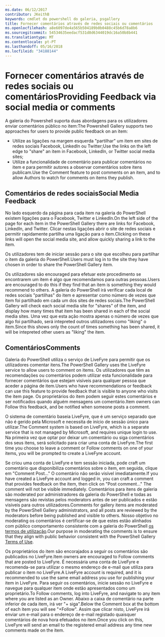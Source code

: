 ```yaml
---
ms.date: 06/12/2017
contributor: JKeithB
keywords: cmdlet do powershell do galeria, psgallery
title: Fornecer comentários através de redes sociais ou comentários
ms.openlocfilehash: a8e6097de4a565b504189b0b0488c45b6d78a8b6
ms.sourcegitcommit: 54534635eedacf531d8d6344019dc16a50b8b441
ms.translationtype: MT
ms.contentlocale: pt-PT
ms.lasthandoff: 05/16/2018
ms.locfileid: "34188144"
---
```

# <a name="providing-feedback-via-social-media-or-comments"></a><span data-ttu-id="4fd5b-103">Fornecer comentários através de redes sociais ou comentários</span><span class="sxs-lookup"><span data-stu-id="4fd5b-103">Providing Feedback via social media or comments</span></span>

<span data-ttu-id="4fd5b-104">A galeria do Powershell suporta duas abordagens para os utilizadores enviar comentários público no item:</span><span class="sxs-lookup"><span data-stu-id="4fd5b-104">The Powershell Gallery supports two approaches for users to provide public feedback on an item:</span></span>

- <span data-ttu-id="4fd5b-105">Utilize as ligações na margem esquerda "partilhar" um item em sites de redes sociais Facebook, LinkedIn ou Twitter;</span><span class="sxs-lookup"><span data-stu-id="4fd5b-105">Use the links on the left edge to "share" an item in Facebook, LinkedIn, or Twitter social media sites;</span></span>
- <span data-ttu-id="4fd5b-106">Utilize a funcionalidade de comentário para publicar comentários no item e para permitir autores a observar comentários sobre itens publicam.</span><span class="sxs-lookup"><span data-stu-id="4fd5b-106">Use the Comment feature to post comments on an item, and to allow Authors to watch for comments on items they publish.</span></span>

## <a name="social-media-feedback"></a><span data-ttu-id="4fd5b-107">Comentários de redes sociais</span><span class="sxs-lookup"><span data-stu-id="4fd5b-107">Social Media Feedback</span></span>

<span data-ttu-id="4fd5b-108">No lado esquerdo da página para cada item na galeria do PowerShell existem ligações para o Facebook, Twitter e LinkedIn.</span><span class="sxs-lookup"><span data-stu-id="4fd5b-108">On the left side of the page for each item in the PowerShell Gallery there are links for Facebook, LinkedIn, and Twitter.</span></span>
<span data-ttu-id="4fd5b-109">Clicar nestas ligações abrir o site de redes sociais e permitir rapidamente partilha uma ligação para o item.</span><span class="sxs-lookup"><span data-stu-id="4fd5b-109">Clicking on these links will open the social media site, and allow quickly sharing a link to the item.</span></span>

<span data-ttu-id="4fd5b-110">Os utilizadores tem de iniciar sessão para o site que escolheu para partilhar o item da galeria do PowerShell.</span><span class="sxs-lookup"><span data-stu-id="4fd5b-110">Users must log in to the site they have chosen in order to share the PowerShell Gallery item.</span></span>

<span data-ttu-id="4fd5b-111">Os utilizadores são encouraged para efetuar este procedimento se encontrarem um item é algo que recomendamos para outras pessoas.</span><span class="sxs-lookup"><span data-stu-id="4fd5b-111">Users are encouraged to do this if they find that an item is something they would recommend to others.</span></span>
<span data-ttu-id="4fd5b-112">A galeria do PowerShell irá verificar cada local de redes sociais "partilhas" do item e apresentar como número de vezes que item foi partilhado em cada um dos sites de redes sociais.</span><span class="sxs-lookup"><span data-stu-id="4fd5b-112">The PowerShell Gallery will check each social media site for "shares" of the item, and display how many times that item has been shared in each of the social media sites.</span></span>
<span data-ttu-id="4fd5b-113">Uma vez que esta ação mostra apenas o número de vezes que algo foi partilhado, será intepreted outros utilizadores como "liking" o item.</span><span class="sxs-lookup"><span data-stu-id="4fd5b-113">Since this shows only the count of times something has been shared, it will be intepreted other users as "liking" the item.</span></span>


## <a name="comments"></a><span data-ttu-id="4fd5b-114">Comentários</span><span class="sxs-lookup"><span data-stu-id="4fd5b-114">Comments</span></span>

<span data-ttu-id="4fd5b-115">Galeria do PowerShell utiliza o serviço de LiveFyre para permitir que os utilizadores comentar itens.</span><span class="sxs-lookup"><span data-stu-id="4fd5b-115">The PowerShell Gallery uses the LiveFyre service to allow users to comment on items.</span></span>
<span data-ttu-id="4fd5b-116">Os utilizadores que têm as recomendações ou comentários podem utilizar esta funcionalidade para fornecer comentários que estejam visíveis para qualquer pessoa que aceder a página de item.</span><span class="sxs-lookup"><span data-stu-id="4fd5b-116">Users who have recommendations or feedback can use this feature to provide feedback that is visible to anyone who visits the item page.</span></span>
<span data-ttu-id="4fd5b-117">Os proprietários do item podem seguir estes comentários e ser notificados quando alguém mensagens um comentário.</span><span class="sxs-lookup"><span data-stu-id="4fd5b-117">Item owners can Follow this feedback, and be notified when someone posts a comment.</span></span>

<span data-ttu-id="4fd5b-118">O sistema de comentário baseia LiveFyre, que é um serviço separado que não é gerido pela Microsoft e necessita de início de sessão único para utilizar.</span><span class="sxs-lookup"><span data-stu-id="4fd5b-118">The Comment system is based on LiveFyre, which is a separate service that is not managed by Microsoft, and requires unique login to use.</span></span>
<span data-ttu-id="4fd5b-119">Na primeira vez que optar por deixar um comentário ou siga comentários dos seus itens, será solicitado para criar uma conta de LiveFyre.</span><span class="sxs-lookup"><span data-stu-id="4fd5b-119">The first time you choose to leave a comment or Follow comments on one of your items, you will be prompted to create a LiveFyre account.</span></span>

<span data-ttu-id="4fd5b-120">Se criou uma conta de LiveFyre e tem sessão iniciada, pode craft um comentário que disponibiliza comentários sobre o item, em seguida, clique em "Comment Post..." O comentário não serão visível imediatamente.</span><span class="sxs-lookup"><span data-stu-id="4fd5b-120">If you have created a LiveFyre account and logged in, you can craft a comment that provides feedback on the item, then click on "Post comment..." The comment will not be visible immediately.</span></span>
<span data-ttu-id="4fd5b-121">Comentários para itens de galeria são moderated por administradores da galeria do PowerShell e todas as mensagens são revistas pelos moderators antes de ser publicados e estão visíveis para outros utilizadores.</span><span class="sxs-lookup"><span data-stu-id="4fd5b-121">Comments for gallery items are moderated by the PowerShell Gallery administrators, and all posts are reviewed by the moderators before being published and visible to others.</span></span>
<span data-ttu-id="4fd5b-122">Nosso objetivo no moderating os comentários é certificar-se de que estes estão alinhados com público comportamento consistente com a galeria do PowerShell [os termos de utilização](https://www.powershellgallery.com/policies/Terms).</span><span class="sxs-lookup"><span data-stu-id="4fd5b-122">Our purpose in moderating the comments is to ensure that they align with public behavior consistent with the PowerShell Gallery [Terms of Use](https://www.powershellgallery.com/policies/Terms).</span></span>

<span data-ttu-id="4fd5b-123">Os proprietários do item são encorajados a seguir os comentários são publicados no LiveFyre.</span><span class="sxs-lookup"><span data-stu-id="4fd5b-123">Item owners are encouraged to Follow comments that are posted to LiveFyre.</span></span>
<span data-ttu-id="4fd5b-124">É necessária uma conta de LiveFyre e recomenda-se para utilizar o mesmo endereço de e-mail que utiliza para publicar o item no LiveFyre.</span><span class="sxs-lookup"><span data-stu-id="4fd5b-124">A LiveFyre account is required, and it is recommended to use the same email address you use for publishing your item in LiveFyre.</span></span>
<span data-ttu-id="4fd5b-125">Para seguir os comentários, inicie sessão no LiveFyre e navegue para qualquer item onde estão apresentados como um proprietário.</span><span class="sxs-lookup"><span data-stu-id="4fd5b-125">To Follow comments, log into LiveFyre, and navigate to any item where you are listed as an Owner.</span></span>
<span data-ttu-id="4fd5b-126">Abaixo a caixa de comentário na parte inferior de cada item, irá ver "+ siga".</span><span class="sxs-lookup"><span data-stu-id="4fd5b-126">Below the Comment box at the bottom of each item you will see "+Follow".</span></span>
<span data-ttu-id="4fd5b-127">Assim que clicar nisto, LiveFyre irá enviar um e-mail para o endereço de e-mail registado quaisquer comentários de nova hora efetuados no item.</span><span class="sxs-lookup"><span data-stu-id="4fd5b-127">Once you click on this, LiveFyre will send an email to the registered email address any time new comments made on the item.</span></span>